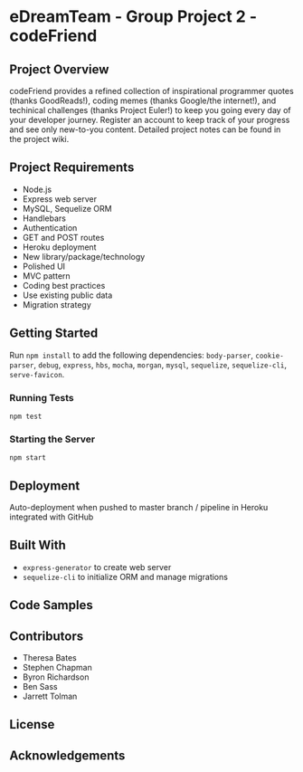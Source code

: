 # eDreamTeam - Group Project 2 - codeFriend
## Project Overview
codeFriend provides a refined collection of inspirational programmer quotes (thanks GoodReads!), coding memes (thanks Google/the internet!), and techinical challenges (thanks Project Euler!) to keep you going every day of your developer journey. Register an account to keep track of your progress and see only new-to-you content. Detailed project notes can be found in the project wiki.  

## Project Requirements
* Node.js
* Express web server
* MySQL, Sequelize ORM
* Handlebars
* Authentication
* GET and POST routes
* Heroku deployment
* New library/package/technology
* Polished UI
* MVC pattern
* Coding best practices
* Use existing public data
* Migration strategy

## Getting Started
Run `npm install` to add the following dependencies: `body-parser`, `cookie-parser`, `debug`, `express`, `hbs`, `mocha`, `morgan`, `mysql`, `sequelize`, `sequelize-cli`, `serve-favicon`.  

### Running Tests
`npm test`  

### Starting the Server
`npm start`  

## Deployment
Auto-deployment when pushed to master branch / pipeline in Heroku integrated with GitHub

## Built With
* `express-generator` to create web server
* `sequelize-cli` to initialize ORM and manage migrations

## Code Samples

## Contributors
* Theresa Bates
* Stephen Chapman
* Byron Richardson
* Ben Sass
* Jarrett Tolman

## License

## Acknowledgements

